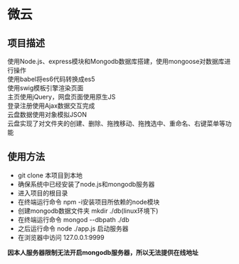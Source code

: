 # 微云
## 项目描述  
使用Node.js、express模块和Mongodb数据库搭建，使用mongoose对数据库进行操作  
使用babel将es6代码转换成es5  
使用swig模板引擎渲染页面  
主页使用jQuery，网盘页面使用原生JS  
登录注册使用Ajax数据交互完成  
云盘数据使用对象模拟JSON  
云盘实现了对文件夹的创建、删除、拖拽移动、拖拽选中、重命名、右键菜单等功能
## 使用方法  
- git clone 本项目到本地  
- 确保系统中已经安装了node.js和mongodb服务器
- 进入项目的根目录  
- 在终端运行命令 npm -i安装项目所依赖的node模块  
- 创建mongodb数据文件夹 mkdir ./db(linux环境下)  
- 在终端运行命令 mongod --dbpath ./db  
- 之后运行命令 node ./app.js 启动服务器  
- 在浏览器中访问 127.0.0.1:9999  


**因本人服务器限制无法开启mongodb服务器，所以无法提供在线地址**
